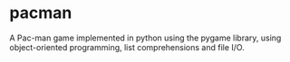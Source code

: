 # pacman
A Pac-man game implemented in python using the pygame library, using object-oriented programming, list comprehensions and file I/O.

